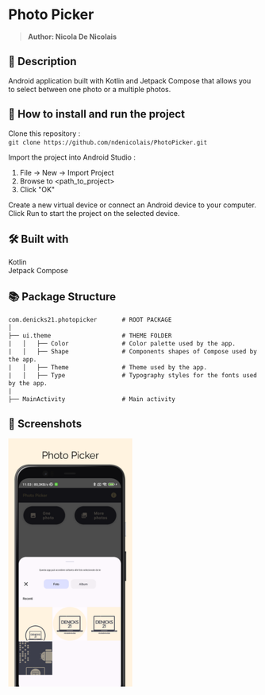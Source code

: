 # Photo Picker
> <b>Author: Nicola De Nicolais</b>

## 📄 Description
Android application built with Kotlin and Jetpack Compose that allows you to select between one photo or a multiple photos.<br/>

## 🔨  How to install and run the project
Clone this repository :<br/>
`
git clone https://github.com/ndenicolais/PhotoPicker.git
`

Import the project into Android Studio :

1. File -> New -> Import Project
2. Browse to <path_to_project>
3. Click "OK"

Create a new virtual device or connect an Android device to your computer.</br>
Click Run to start the project on the selected device.

## 🛠️ Built with
Kotlin</br>
Jetpack Compose

## 📚 Package Structure

```
com.denicks21.photopicker       # ROOT PACKAGE
│
├── ui.theme                    # THEME FOLDER
|   │   ├── Color               # Color palette used by the app.
|   │   ├── Shape               # Components shapes of Compose used by the app.
|   │   ├── Theme               # Theme used by the app.
|   │   ├── Type                # Typography styles for the fonts used by the app.
|
├── MainActivity                # Main activity
```

## 📎 Screenshots
<p float="left">
<img height="500em" src="images/screen.png" title="PhotoPicker's screen preview">
